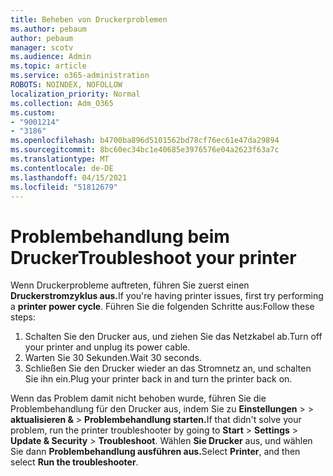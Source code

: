 ```yaml
---
title: Beheben von Druckerproblemen
ms.author: pebaum
author: pebaum
manager: scotv
ms.audience: Admin
ms.topic: article
ms.service: o365-administration
ROBOTS: NOINDEX, NOFOLLOW
localization_priority: Normal
ms.collection: Adm_O365
ms.custom:
- "9001214"
- "3186"
ms.openlocfilehash: b4700ba896d5101562bd78cf76ec61e47da29894
ms.sourcegitcommit: 8bc60ec34bc1e40685e3976576e04a2623f63a7c
ms.translationtype: MT
ms.contentlocale: de-DE
ms.lasthandoff: 04/15/2021
ms.locfileid: "51812679"
---
```

# <a name="troubleshoot-your-printer"></a><span data-ttu-id="2f519-102">Problembehandlung beim Drucker</span><span class="sxs-lookup"><span data-stu-id="2f519-102">Troubleshoot your printer</span></span>

<span data-ttu-id="2f519-103">Wenn Druckerprobleme auftreten, führen Sie zuerst einen **Druckerstromzyklus aus.**</span><span class="sxs-lookup"><span data-stu-id="2f519-103">If you're having printer issues, first try performing a **printer power cycle**.</span></span> <span data-ttu-id="2f519-104">Führen Sie die folgenden Schritte aus:</span><span class="sxs-lookup"><span data-stu-id="2f519-104">Follow these steps:</span></span>

1. <span data-ttu-id="2f519-105">Schalten Sie den Drucker aus, und ziehen Sie das Netzkabel ab.</span><span class="sxs-lookup"><span data-stu-id="2f519-105">Turn off your printer and unplug its power cable.</span></span>
2. <span data-ttu-id="2f519-106">Warten Sie 30 Sekunden.</span><span class="sxs-lookup"><span data-stu-id="2f519-106">Wait 30 seconds.</span></span>
3. <span data-ttu-id="2f519-107">Schließen Sie den Drucker wieder an das Stromnetz an, und schalten Sie ihn ein.</span><span class="sxs-lookup"><span data-stu-id="2f519-107">Plug your printer back in and turn the printer back on.</span></span>

<span data-ttu-id="2f519-108">Wenn das Problem damit nicht behoben wurde, führen Sie die Problembehandlung für den Drucker aus, indem Sie zu **Einstellungen**  >    >  **aktualisieren &**  >  **Problembehandlung starten.**</span><span class="sxs-lookup"><span data-stu-id="2f519-108">If that didn't solve your problem, run the printer troubleshooter by going to **Start** > **Settings** > **Update & Security** > **Troubleshoot**.</span></span> <span data-ttu-id="2f519-109">Wählen **Sie Drucker** aus, und wählen Sie dann **Problembehandlung ausführen aus.**</span><span class="sxs-lookup"><span data-stu-id="2f519-109">Select **Printer**, and then select **Run the troubleshooter**.</span></span>